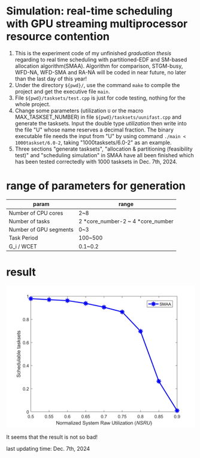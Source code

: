 # Simulation: real-time scheduling with GPU streaming multiprocessor resource contention

1. This is the experiment code of my unfinished *graduation thesis* regarding to real time scheduling with partitioned-EDF and SM-based allocation algorithm(SMAA). Algorithm for comparison, STGM-busy, WFD-NA, WFD-SMA and RA-NA will be coded in near future, no later than the last day of this year!
2. Under the directory `${pwd}/`, use the command `make` to compile the project and get the executive file `main`.
3. File `${pwd}/tasksets/test.cpp` is just for code testing, nothing for the whole project.
4. Change some parameters (utilization `U` or the macro MAX_TASKSET_NUMBER) in file `${pwd}/tasksets/uunifast.cpp` and generate the tasksets. Input the double type *utilization* then write into the file "U" whose name reserves a decimal fraction. The binary executable file needs the input from "U" by using command `./main < 1000taskset/6.0-2`, taking "1000tasksets/6.0-2" as an example.
5. Three sections "generate tasksets", "allocation & partitioning (feasibility test)" and "scheduling simulation" in SMAA have all been finished which has been tested correctedly with 1000 tasksets in Dec. 7th, 2024.

# range of parameters for generation
|param|range|
|--|--|
|Number of CPU cores|    2~8|
|Number of tasks|        2 *core_number-2 ~ 4 *core_number|
|Number of GPU segments| 0~3|
|Task Period|            100~500|
|G_i / WCET|             0.1~0.2|

# result
![SMAA wrecker](./pics/untitled.jpg)

It seems that the result is not so bad!

last updating time: Dec. 7th, 2024
